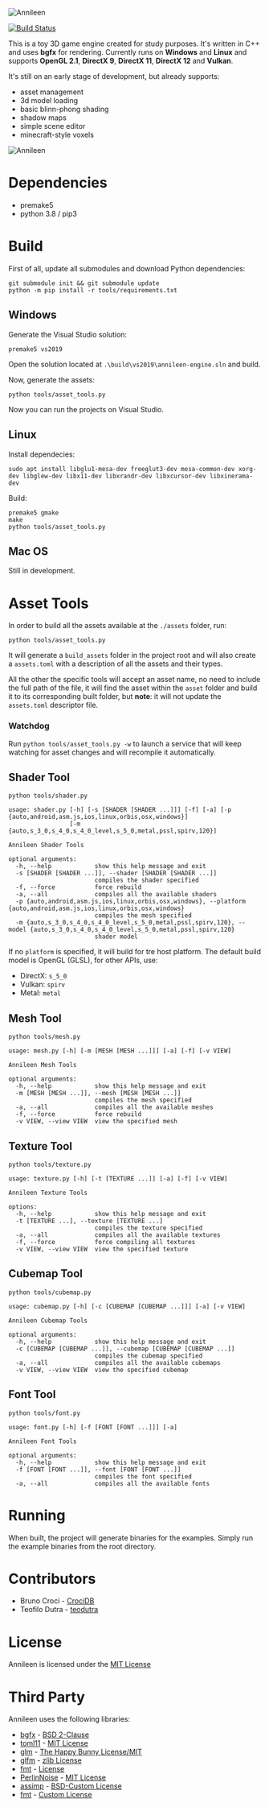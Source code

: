 ![Annileen](https://i.imgur.com/HUMakjJ.png)

[![Build Status](https://travis-ci.com/CrociDB/annileen.svg?branch=master)](https://travis-ci.com/CrociDB/annileen)

This is a toy 3D game engine created for study purposes. It's written in C++ and uses **bgfx** for rendering. Currently runs on **Windows** and **Linux** and supports **OpenGL 2.1**, **DirectX 9**, **DirectX 11**, **DirectX 12** and **Vulkan**.

It's still on an early stage of development, but already supports:
 - asset management
 - 3d model loading
 - basic blinn-phong shading
 - shadow maps
 - simple scene editor
 - minecraft-style voxels

![Annileen](screenshot/annileen.jpg)

# Dependencies

 - premake5
 - python 3.8 / pip3

# Build

First of all, update all submodules and download Python dependencies:

```
git submodule init && git submodule update
python -m pip install -r tools/requirements.txt
```

## Windows

Generate the Visual Studio solution:

```
premake5 vs2019
```

Open the solution located at `.\build\vs2019\annileen-engine.sln` and build.

Now, generate the assets:

```
python tools/asset_tools.py
```

Now you can run the projects on Visual Studio.

## Linux

Install dependecies:

```
sudo apt install libglu1-mesa-dev freeglut3-dev mesa-common-dev xorg-dev libglew-dev libx11-dev libxrandr-dev libxcursor-dev libxinerama-dev
```

Build:

```
premake5 gmake
make
python tools/asset_tools.py
```

## Mac OS

Still in development.


# Asset Tools

In order to build all the assets available at the `./assets` folder, run:

```
python tools/asset_tools.py
```

It will generate a `build_assets` folder in the project root and will also create a `assets.toml` with a description of all the assets and their types.

All the other the specific tools will accept an asset name, no need to include the full path of the file, it will find the asset within the `asset` folder and build it to its corresponding built folder, but **note**: it will not update the `assets.toml` descriptor file. 

### Watchdog

Run `python tools/asset_tools.py -w` to launch a service that will keep watching for asset changes and will recompile it automatically.

## Shader Tool

```
python tools/shader.py
```
```
usage: shader.py [-h] [-s [SHADER [SHADER ...]]] [-f] [-a] [-p {auto,android,asm.js,ios,linux,orbis,osx,windows}]
                 [-m {auto,s_3_0,s_4_0,s_4_0_level,s_5_0,metal,pssl,spirv,120}]

Annileen Shader Tools

optional arguments:
  -h, --help            show this help message and exit
  -s [SHADER [SHADER ...]], --shader [SHADER [SHADER ...]]
                        compiles the shader specified
  -f, --force           force rebuild
  -a, --all             compiles all the available shaders
  -p {auto,android,asm.js,ios,linux,orbis,osx,windows}, --platform {auto,android,asm.js,ios,linux,orbis,osx,windows}
                        compiles the mesh specified
  -m {auto,s_3_0,s_4_0,s_4_0_level,s_5_0,metal,pssl,spirv,120}, --model {auto,s_3_0,s_4_0,s_4_0_level,s_5_0,metal,pssl,spirv,120}
                        shader model
```

If no `platform` is specified, it will build for tre host platform. The default build model is OpenGL (GLSL), for other APIs, use:

 - DirectX: `s_5_0`
 - Vulkan: `spirv`
 - Metal: `metal`


## Mesh Tool

```
python tools/mesh.py
```
```
usage: mesh.py [-h] [-m [MESH [MESH ...]]] [-a] [-f] [-v VIEW]

Annileen Mesh Tools

optional arguments:
  -h, --help            show this help message and exit
  -m [MESH [MESH ...]], --mesh [MESH [MESH ...]]
                        compiles the mesh specified
  -a, --all             compiles all the available meshes
  -f, --force           force rebuild
  -v VIEW, --view VIEW  view the specified mesh
```

## Texture Tool

```
python tools/texture.py
```
```
usage: texture.py [-h] [-t [TEXTURE ...]] [-a] [-f] [-v VIEW]

Annileen Texture Tools

options:
  -h, --help            show this help message and exit
  -t [TEXTURE ...], --texture [TEXTURE ...]
                        compiles the texture specified
  -a, --all             compiles all the available textures
  -f, --force           force compiling all textures
  -v VIEW, --view VIEW  view the specified texture
```

## Cubemap Tool

```
python tools/cubemap.py
```
```
usage: cubemap.py [-h] [-c [CUBEMAP [CUBEMAP ...]]] [-a] [-v VIEW]

Annileen Cubemap Tools

optional arguments:
  -h, --help            show this help message and exit
  -c [CUBEMAP [CUBEMAP ...]], --cubemap [CUBEMAP [CUBEMAP ...]]
                        compiles the cubemap specified
  -a, --all             compiles all the available cubemaps
  -v VIEW, --view VIEW  view the specified cubemap
```


## Font Tool

```
python tools/font.py
```
```
usage: font.py [-h] [-f [FONT [FONT ...]]] [-a]

Annileen Font Tools

optional arguments:
  -h, --help            show this help message and exit
  -f [FONT [FONT ...]], --font [FONT [FONT ...]]
                        compiles the font specified
  -a, --all             compiles all the available fonts
```

# Running

When built, the project will generate binaries for the examples. Simply run the example binaries from the root directory.

# Contributors

  - Bruno Croci - [CrociDB](https://twitter.com/CrociDB)
  - Teofilo Dutra - [teodutra](https://twitter.com/teodutra)

# License

Annileen is licensed under the [MIT License](/LICENSE.md)

# Third Party

Annileen uses the following libraries:

  - [bgfx](https://github.com/bkaradzic/bgfx) - [BSD 2-Clause](https://github.com/bkaradzic/bgfx/blob/master/LICENSE)
  - [toml11](https://github.com/ToruNiina/toml11) - [MIT License](https://github.com/ToruNiina/toml11/blob/master/LICENSE)
  - [glm](https://github.com/g-truc/glm) - [The Happy Bunny License/MIT](https://github.com/g-truc/glm/blob/master/copying.txt)
  - [glfm](https://github.com/glfw/glfw) - [zlib License](https://github.com/glfw/glfw/blob/master/LICENSE.md)
  - [fmt](https://github.com/fmtlib/fmt) - [License](https://github.com/fmtlib/fmt/blob/master/LICENSE.rst)
  - [PerlinNoise](https://github.com/Reputeless/PerlinNoise) - [MIT License](https://github.com/Reputeless/PerlinNoise/blob/master/LICENSE)
  - [assimp](https://github.com/assimp/assimp) - [BSD-Custom License](https://github.com/assimp/assimp/blob/master/LICENSE)
  - [fmt](https://github.com/fmtlib/fmt) - [Custom License](https://github.com/fmtlib/fmt/blob/master/LICENSE.rst)
  